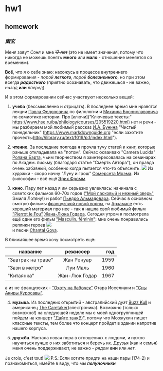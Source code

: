 # hw1
## homework
### ***幽玄***

Меня зовут _Соня_ и мне ~~17 лет~~ (это не имеет значения, потому что никогда не можешь понять __много__ или __мало__ - отношение меняется со временем).

**Всё**, что я о себе знаю: нахожусь в процессе внутреннего формирования - *порой __легкого__*, *порой __болезненного__*, но при этом всегда ___радостного___ (приятно осознавать, что движешься - не важно, *назад* **или** *вперед*).
 
И в этом формировании сейчас участвуют несколько вещей:
1. **учеба** (бессмысленно и отрицать). В последнее время мне нравятся лекции [Павла Федоровича](https://www.hse.ru/org/persons/132998458) по филологии и [Михаила Брониславовича](https://www.hse.ru/org/persons/34803527) по семиотике истории. Про [ключи]("Ключевые тексты:" https://www.hse.ru/ba/philology/courses/205519220.html) нет и речи - мы разбираем мой любимый рассказ [И.А. Бунина](https://ru.wikipedia.org/wiki/%D0%91%D1%83%D0%BD%D0%B8%D0%BD,_%D0%98%D0%B2%D0%B0%D0%BD_%D0%90%D0%BB%D0%B5%D0%BA%D1%81%D0%B5%D0%B5%D0%B2%D0%B8%D1%87) "Чистый понедельник" (https://www.markdownguide.org "если захотите прочесть:http://ilibrary.ru/text/1019/p.1/index.html"). 

2. **чтение**. За последние полгода я прочла тучу статей и книг, которые раньше откладывала на "потом". Сейчас осваиваю "Camera Lucida" [Ролана Барта](https://ru.wikipedia.org/wiki/%D0%91%D0%B0%D1%80%D1%82,_%D0%A0%D0%BE%D0%BB%D0%B0%D0%BD), чьим творчеством я заинтересовалась на семинарах по Академ. письму (благодаря статье "Смерть Автора"), он правда очень забавный, особенно когда пытается что-то объяснить. ![](http://novymirjournal.ru/images/easyblog_images/539/89342159_o.jpg) Из художки - скоро начну "Луну и грош" [Сомерсета Моэма](https://ru.wikipedia.org/wiki/%D0%9C%D0%BE%D1%8D%D0%BC,_%D0%A3%D0%B8%D0%BB%D1%8C%D1%8F%D0%BC_%D0%A1%D0%BE%D0%BC%D0%B5%D1%80%D1%81%D0%B5%D1%82). Из философии - всё ещё [Эрих Фромм](https://ru.wikipedia.org/wiki/%D0%A4%D1%80%D0%BE%D0%BC%D0%BC,_%D0%AD%D1%80%D0%B8%D1%85).

3. **кино**. Пару лет назад я им серьезно увлеклась: начинала с советских фильмов 60-70х годов (["Мой ласковый и нежный зверь"](https://my.mail.ru/v/ussr_hd/video/music/505.html?from=videoplayer) Эмиля Лотяну!) и работ [Пьедро Альмадовара](https://ru.wikipedia.org/wiki/%D0%90%D0%BB%D1%8C%D0%BC%D0%BE%D0%B4%D0%BE%D0%B2%D0%B0%D1%80,_%D0%9F%D0%B5%D0%B4%D1%80%D0%BE). Сейчас в основном смотрю фильмы [французской новой волны](https://ru.wikipedia.org/wiki/%D0%A4%D1%80%D0%B0%D0%BD%D1%86%D1%83%D0%B7%D1%81%D0%BA%D0%B0%D1%8F_%D0%BD%D0%BE%D0%B2%D0%B0%D1%8F_%D0%B2%D0%BE%D0%BB%D0%BD%D0%B0), на [Арзамасе](http://arzamas.academy/materials/1396) есть хороший материал про нее - так я нашла свой любимый фильм ["Pierrot le Fou"](https://www.markdownguide.org "Безумный Пьеро, 1965") [Жана-Люка Годара](https://ru.wikipedia.org/wiki/%D0%93%D0%BE%D0%B4%D0%B0%D1%80,_%D0%96%D0%B0%D0%BD-%D0%9B%D1%8E%D0%BA). Сегодня утром я посмотрела ещё один его фильм ["Masculin, féminin"](https://www.markdownguide.org "Мужское-женское, 1966"): мне очень понравились реплики героев ![](http://midcenturycinema.org/sites/midcenturycinema.org/files/vlcsnap-2016-03-26-14h44m21s003.png)  
и песни [Chantal Goya](https://www.markdownguide.org "Шанталь Гойя"). 

В ближайшее время хочу посмотреть ещё:

название|режиссер|год
---|:---:|---:
"Завтрак на траве"| Жан Ренуар|1959
"Зази в метро"| Луи Маль|1960
"Китаянка"|Жан-Люк Годар|1967

а из не французских - ["Охоту на бабочек"](https://www.kinopoisk.ru/film/okhota-na-babochek-1992-94962/) Отара Иоселиани и ["Сны Акиры Куросавы"](https://www.kinopoisk.ru/film/sny-akiry-kurosavy-1990-7104/).

4. **музыка**. Из последних открытий - австралийский дуэт [Buzz Kull](https://music.yandex.ru/artist/3370579?from=serp) и американец [The Caretaker](https://en.wikipedia.org/wiki/The_Caretaker_(musician))(электроника). Возможно (только возможно!) на следующей неделе мы с моей одногруппницей пойдем на концерт ["Дайте танк(!)"](https://ru.wikipedia.org/wiki/%D0%94%D0%B0%D0%B9%D1%82%D0%B5_%D1%82%D0%B0%D0%BD%D0%BA_(!)), потому что Мозжухин пишет классные тексты, тем более что концерт пройдет в здании напротив нашего корпуса.

5. **дружба**. Настала новая пора в отношениях с людьми, и нужно научиться лучше о них заботиться и беречь их. Друзья (как и семья) меня очень поддерживают, не важно - *рядом* __они__ или *нет*.

Je crois, c'est tout!
![](http://78.media.tumblr.com/24740fc9a6df4fc1f2f69e689aa59cbd/tumblr_ng0p3erR9W1s7urk3o1_1280.jpg)
P.S.:Если хотите придти на наши пары (174-2) и познакомиться, имейте в виду, что мы ***полуночники***
